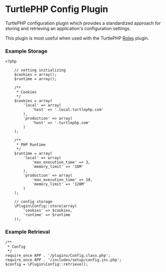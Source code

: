 TurtlePHP Config Plugin
===
TurtlePHP configuration plugin which provides a standardized approach for
storing and retrieving an application&#039;s configuration settings.

This plugin is most useful when used with the TurtlePHP
[Roles](https://github.com/onassar/TurtlePHP-RolesPlugin) plugin.


### Example Storage
    <?php
    
        // setting initializing
        $cookies = array();
        $runtime = array();
    
        /**
         * Cookies
         */
        $cookies = array(
            'local' => array(
                'host' => '.local.turtlephp.com'
            ),
            'production' => array(
                'host' => '.turtlephp.com'
            )
        );
        
        /**
         * PHP Runtime
         */
        $runtime = array(
            'local' => array(
                'max_execution_time' => 3,
                'memory_limit' => '16M'
            ),
            'production' => array(
                'max_execution_time' => 10,
                'memory_limit' => '128M'
            )
        );
    
        // config storage
        \Plugin\Config::store(array(
            'cookies' => $cookies,
            'runtime' => $runtime
        ));

### Example Retrieval
    /**
     * Config
     */
    require_once APP . '/plugins/Config.class.php';
    require_once APP . '/includes/setup/config.inc.php';
    $config = \Plugin\Config::retrieve();

